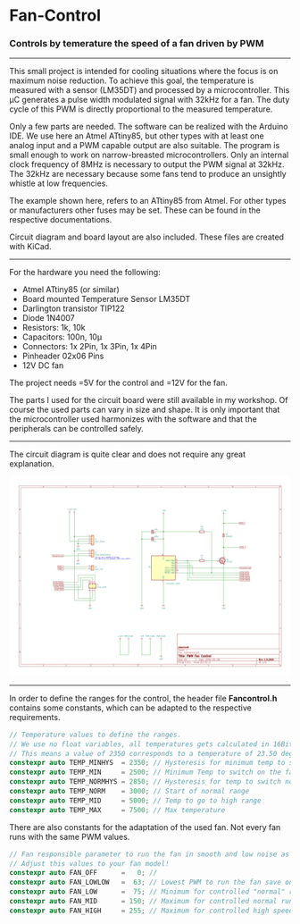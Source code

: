 # Fan-Control
### Controls by temerature the speed of a fan driven by PWM
***
This small project is intended for cooling situations where the focus is on maximum noise reduction. To achieve this goal, the temperature is measured with a sensor (LM35DT) and processed by a microcontroller. This µC generates a pulse width modulated signal with 32kHz for a fan. The duty cycle of this PWM is directly proportional to the measured temperature.

Only a few parts are needed. The software can be realized with the Arduino IDE. We use here an Atmel ATtiny85, but other types with at least one analog input and a PWM capable output are also suitable.
The program is small enough to work on narrow-breasted microcontrollers. Only an internal clock frequency of 8MHz is necessary to output the PWM signal at 32kHz.
The 32kHz are necessary because some fans tend to produce an unsightly whistle at low frequencies.

The example shown here, refers to an ATtiny85 from Atmel. For other types or manufacturers other fuses may be set. These can be found in the respective documentations.

Circuit diagram and board layout are also included. These files are created with KiCad.
***
For the hardware you need the following:
+ Atmel ATtiny85 (or similar)
+ Board mounted Temperature Sensor LM35DT 
+ Darlington transistor TIP122
+ Diode 1N4007
+ Resistors: 1k, 10k
+ Capacitors: 100n, 10µ
+ Connectors: 1x 2Pin, 1x 3Pin, 1x 4Pin
+ Pinheader 02x06 Pins
+ 12V DC fan

The project needs =5V for the control and =12V for the fan.

The parts I used for the circuit board were still available in my workshop. Of course the used parts can vary in size and shape. It is only important that the microcontroller used harmonizes with the software and that the peripherals can be controlled safely.
***
The circuit diagram is quite clear and does not require any great explanation. 
<p align="left"><img src="KiCAD/Fancontrol/fancontrol_schem.png"/></p>

***

In order to define the ranges for the control, the header file **Fancontrol.h** contains some constants, which can be adapted to the respective requirements.

```c
// Temperature values to define the ranges.
// We use no float variables, all temperatures gets calculated in 16Bit uint16_t!
// This means a value of 2350 corresponds to a temperature of 23.50 degrees Celsius
constexpr auto TEMP_MINHYS  = 2350; // Hysteresis for minimum temp to switch off the running fan
constexpr auto TEMP_MIN     = 2500; // Minimum Temp to switch on the fan
constexpr auto TEMP_NORMHYS = 2850; // Hysteresis for temp to switch normal range off
constexpr auto TEMP_NORM    = 3000; // Start of normal range
constexpr auto TEMP_MID     = 5000; // Temp to go to high range
constexpr auto TEMP_MAX     = 7500; // Max temperature
```

There are also constants for the adaptation of the used fan. Not every fan runs with the same PWM values.
```c
// Fan responsible parameter to run the fan in smooth and low noise as possible
// Adjust this values to your fan model!
constexpr auto FAN_OFF      =   0; //
constexpr auto FAN_LOWLOW   =  63; // Lowest PWM to run the fan save on minimum noise
constexpr auto FAN_LOW      =  75; // Minimum for controlled "normal" run
constexpr auto FAN_MID      = 150; // Maximum for controlled normal run and minimum for high speed run
constexpr auto FAN_HIGH     = 255; // Maximum for controlled high speed
```
